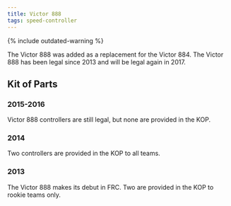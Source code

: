 ```yaml
---
title: Victor 888
tags: speed-controller
---
```


{% include outdated-warning %}

The Victor 888 was added as a replacement for the Victor 884. The Victor 888 has been legal since 2013 and will be legal again in 2017.

## Kit of Parts

### 2015-2016

Victor 888 controllers are still legal, but none are provided in the KOP.

### 2014

Two controllers are provided in the KOP to all teams.

### 2013

The Victor 888 makes its debut in FRC. Two are provided in the KOP to rookie teams only.
